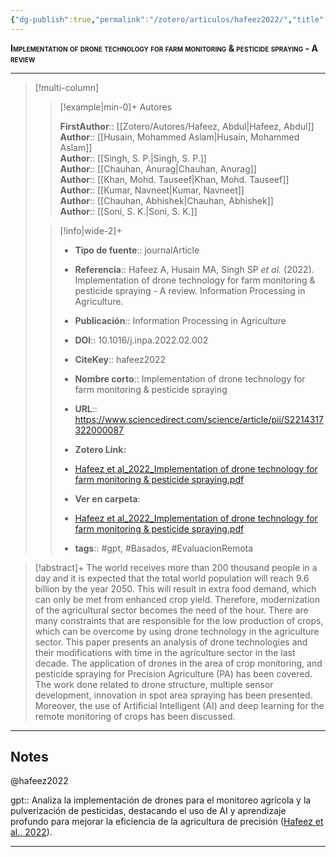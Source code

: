 ```yaml
---
{"dg-publish":true,"permalink":"/zotero/articulos/hafeez2022/","title":"Implementation of drone technology for farm monitoring & pesticide spraying - A review","tags":["#zotero"]}
---
```



<span style="font-variant:small-caps; font-weight: bold;">Implementation of drone technology for farm monitoring & pesticide spraying - A review</span>

---


> [!multi-column]
>
>> [!example|min-0]+ Autores
>> 
>> **FirstAuthor**:: [[Zotero/Autores/Hafeez, Abdul\|Hafeez, Abdul]]  
>> **Author**:: [[Husain, Mohammed Aslam\|Husain, Mohammed Aslam]]  
>> **Author**:: [[Singh, S. P.\|Singh, S. P.]]  
>> **Author**:: [[Chauhan, Anurag\|Chauhan, Anurag]]  
>> **Author**:: [[Khan, Mohd. Tauseef\|Khan, Mohd. Tauseef]]  
>> **Author**:: [[Kumar, Navneet\|Kumar, Navneet]]  
>> **Author**:: [[Chauhan, Abhishek\|Chauhan, Abhishek]]  
>> **Author**:: [[Soni, S. K.\|Soni, S. K.]]  
 >
>
>> [!info|wide-2]+
>>
>> - **Tipo de fuente**:: journalArticle
>> - **Referencia**:: Hafeez A, Husain MA, Singh SP _et al._ (2022). Implementation of drone technology for farm monitoring & pesticide spraying - A review. Information Processing in Agriculture.
>> - **Publicación**:: Information Processing in Agriculture
>> - **DOI**:: 10.1016/j.inpa.2022.02.002
>> - **CiteKey**:: hafeez2022
>> - **Nombre corto**:: Implementation of drone technology for farm monitoring & pesticide spraying
>> - **URL**:: https://www.sciencedirect.com/science/article/pii/S2214317322000087
>> - **Zotero Link:** 
>> - [Hafeez et al_2022_Implementation of drone technology for farm monitoring & pesticide spraying.pdf](zotero://select/library/items/VATWDG8F)
>>
>> - **Ver en carpeta**: 
>> - [Hafeez et al_2022_Implementation of drone technology for farm monitoring & pesticide spraying.pdf](file://J:\OneDrive\Articulos\Hafeez%20et%20al_2022_Implementation%20of%20drone%20technology%20for%20farm%20monitoring%20&%20pesticide%20spraying.pdf)
>> - **tags**:: #gpt, #Basados, #EvaluacionRemota



> [!abstract]+ 
>The world receives more than 200 thousand people in a day and it is expected that the total world population will reach 9.6 billion by the year 2050. This will result in extra food demand, which can only be met from enhanced crop yield. Therefore, modernization of the agricultural sector becomes the need of the hour. There are many constraints that are responsible for the low production of crops, which can be overcome by using drone technology in the agriculture sector. This paper presents an analysis of drone technologies and their modifications with time in the agriculture sector in the last decade. The application of drones in the area of crop monitoring, and pesticide spraying for Precision Agriculture (PA) has been covered. The work done related to drone structure, multiple sensor development, innovation in spot area spraying has been presented. Moreover, the use of Artificial Intelligent (AI) and deep learning for the remote monitoring of crops has been discussed.


--- 

## Notes

@hafeez2022

gpt:: Analiza la implementación de drones para el monitoreo agrícola y la pulverización de pesticidas, destacando el uso de AI y aprendizaje profundo para mejorar la eficiencia de la agricultura de precisión ([Hafeez et al., 2022](zotero://select/library/items/U9JQ6NQS)).






---








